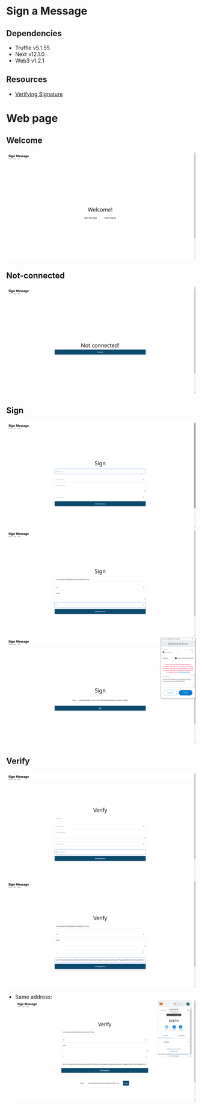 # Sign a Message

## Dependencies

* Truffle v5.1.55
* Next v12.1.0
* Web3 v1.2.1

## Resources

* [Verifying Signature](https://solidity-by-example.org/signature/)

# Web page

## Welcome
![](https://github.com/KenatSF/Signing-and-Verifying-Signature/blob/main/img/a.png)

## Not-connected
![](https://github.com/KenatSF/Signing-and-Verifying-Signature/blob/main/img/b.png)

## Sign
![](https://github.com/KenatSF/Signing-and-Verifying-Signature/blob/main/img/c.png)
![](https://github.com/KenatSF/Signing-and-Verifying-Signature/blob/main/img/d.png)
![](https://github.com/KenatSF/Signing-and-Verifying-Signature/blob/main/img/e.png)
## Verify
![](https://github.com/KenatSF/Signing-and-Verifying-Signature/blob/main/img/f.png)
![](https://github.com/KenatSF/Signing-and-Verifying-Signature/blob/main/img/g.png)
* Same address:
![](https://github.com/KenatSF/Signing-and-Verifying-Signature/blob/main/img/h.png)